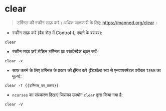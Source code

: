 # clear

> टर्मिनल की स्क्रीन साफ़ करें।
> अधिक जानकारी के लिए: <https://manned.org/clear> ।
> 
- स्क्रीन साफ़ करें (बैश शेल में Control-L दबाने के बराबर):

`clear`

- स्क्रीन साफ़ करें लेकिन टर्मिनल का स्क्रॉलबैक बफ़र रखें:

`clear -x`

- साफ करने के लिए टर्मिनल के प्रकार को इंगित करें (डिफॉल्ट रूप से एनवायरमेंटल वरीबल `TERM` का मूल्य):

`clear -T {{टर्मिनल_का_प्रकार}}`

- `ncurses` का संस्करण दिखाएं जिसका उपयोग `clear` द्वारा किया गया है:

`clear -V`
